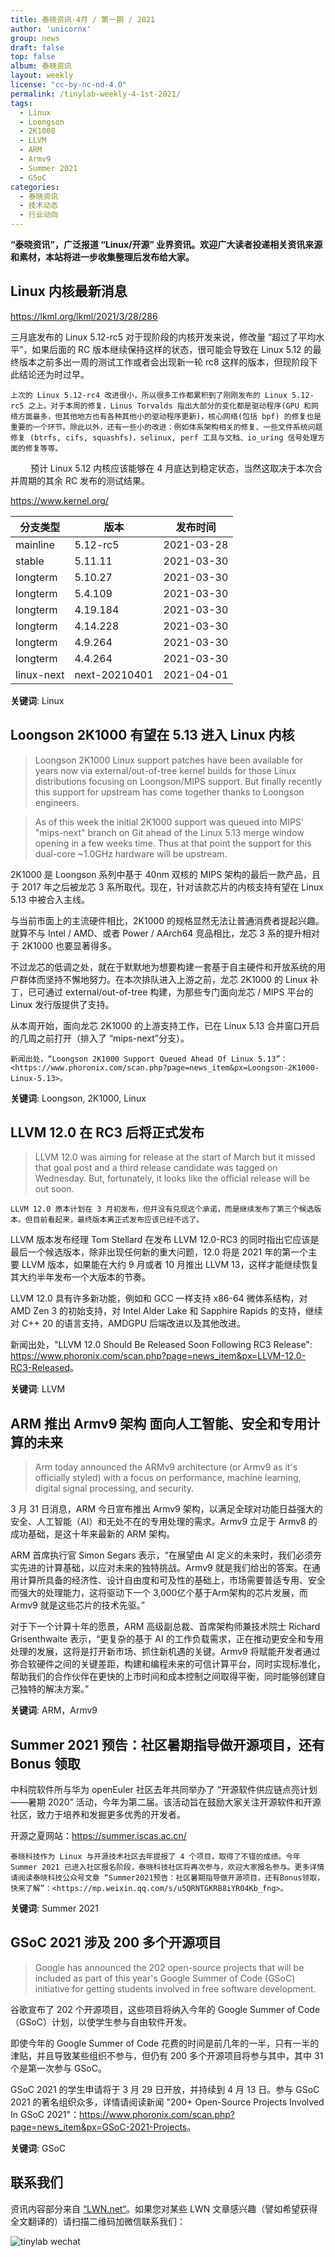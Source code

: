 ```yaml
---
title: 泰晓资讯·4月 / 第一期 / 2021
author: 'unicornx'
group: news
draft: false
top: false
album: 泰晓资讯
layout: weekly
license: "cc-by-nc-nd-4.0"
permalink: /tinylab-weekly-4-1st-2021/
tags:
  - Linux
  - Loongson
  - 2K1000
  - LLVM
  - ARM
  - Armv9
  - Summer 2021
  - GSoC
categories:
  - 泰晓资讯
  - 技术动态
  - 行业动向
---
```


**“泰晓资讯”，广泛报道 “Linux/开源” 业界资讯。欢迎广大读者投递相关资讯来源和素材，本站将进一步收集整理后发布给大家。**

## **Linux 内核最新消息**

<https://lkml.org/lkml/2021/3/28/286>

三月底发布的 Linux 5.12-rc5 对于现阶段的内核开发来说，修改量 “超过了平均水平”，如果后面的 RC 版本继续保持这样的状态，很可能会导致在 Linux 5.12 的最终版本之前多出一周的测试工作或者会出现新一轮 rc8 这样的版本，但现阶段下此结论还为时过早。

	上次的 Linux 5.12-rc4 改进很小，所以很多工作都累积到了刚刚发布的 Linux 5.12-rc5 之上。对于本周的修复，Linus Torvalds 指出大部分的变化都是驱动程序(GPU 和网络方面最多，但其他地方也有各种其他小的驱动程序更新)，核心网络(包括 bpf) 的修复也是重要的一个环节。除此以外，还有一些小的改进：例如体系架构相关的修复、一些文件系统问题修复 (btrfs, cifs, squashfs)，selinux, perf 工具与文档、io_uring 信号处理方面的修复等等。
　　
预计 Linux 5.12 内核应该能够在 4 月底达到稳定状态，当然这取决于本次合并周期的其余 RC 发布的测试结果。
	
<https://www.kernel.org/>

|分支类型        |版本            |发布时间  |
|----------------|----------------|----------|
|mainline        |5.12-rc5        |2021-03-28|
|stable          |5.11.11         |2021-03-30|
|longterm        |5.10.27         |2021-03-30|
|longterm        |5.4.109         |2021-03-30|
|longterm        |4.19.184        |2021-03-30|
|longterm        |4.14.228        |2021-03-30|
|longterm        |4.9.264         |2021-03-30|
|longterm        |4.4.264         |2021-03-30|
|linux-next      |next-20210401	  |2021-04-01|

**关键词**: Linux

## **Loongson 2K1000 有望在 5.13 进入 Linux 内核**

> Loongson 2K1000 Linux support patches have been available for years now via external/out-of-tree kernel builds for those Linux distributions focusing on Loongson/MIPS support. But finally recently this support for upstream has come together thanks to Loongson engineers.

> As of this week the initial 2K1000 support was queued into MIPS' "mips-next" branch on Git ahead of the Linux 5.13 merge window opening in a few weeks time. Thus at that point the support for this dual-core ~1.0GHz hardware will be upstream.

2K1000 是 Loongson 系列中基于 40nm 双核的 MIPS 架构的最后一款产品，且于 2017 年之后被龙芯 3 系所取代。现在，针对该款芯片的内核支持有望在 Linux 5.13 中被合入主线。

与当前市面上的主流硬件相比，2K1000 的规格显然无法让普通消费者提起兴趣。就算不与 Intel / AMD、或者 Power / AArch64 竞品相比，龙芯 3 系的提升相对于 2K1000 也要显著得多。

不过龙芯的低调之处，就在于默默地为想要构建一套基于自主硬件和开放系统的用户群体而坚持不懈地努力。在本次排队进入上游之前，龙芯 2K1000 的 Linux 补丁，已可通过 external/out-of-tree 构建，为那些专门面向龙芯 / MIPS 平台的 Linux 发行版提供了支持。

从本周开始，面向龙芯 2K1000 的上游支持工作，已在 Linux 5.13 合并窗口开启的几周之前打开（排入了 “mips-next”分支）。
	
	新闻出处，“Loongson 2K1000 Support Queued Ahead Of Linux 5.13”：<https://www.phoronix.com/scan.php?page=news_item&px=Loongson-2K1000-Linux-5.13>。

**关键词**: Loongson, 2K1000, Linux

## **LLVM 12.0 在 RC3 后将正式发布**

> LLVM 12.0 was aiming for release at the start of March but it missed that goal post and a third release candidate was tagged on Wednesday. But, fortunately, it looks like the official release will be out soon.
	
	LLVM 12.0 原本计划在 3 月初发布，但并没有兑现这个承诺，而是继续发布了第三个候选版本。但目前看起来，最终版本离正式发布应该已经不远了。

LLVM 版本发布经理 Tom Stellard 在发布 LLVM 12.0-RC3 的同时指出它应该是最后一个候选版本，除非出现任何新的重大问题，12.0 将是 2021 年的第一个主要 LLVM 版本，如果能在大约 9 月或者 10 月推出 LLVM 13，这样才能继续恢复其大约半年发布一个大版本的节奏。

LLVM 12.0 具有许多新功能，例如和 GCC 一样支持 x86-64 微体系结构，对 AMD Zen 3 的初始支持，对 Intel Alder Lake 和 Sapphire Rapids 的支持，继续对 C++ 20 的语言支持，AMDGPU 后端改进以及其他改进。

新闻出处，"LLVM 12.0 Should Be Released Soon Following RC3 Release": <https://www.phoronix.com/scan.php?page=news_item&px=LLVM-12.0-RC3-Released>。

**关键词**: LLVM

## **ARM 推出 Armv9 架构 面向人工智能、安全和专用计算的未来**

> Arm today announced the ARMv9 architecture (or Armv9 as it's officially styled) with a focus on performance, machine learning, digital signal processing, and security.

3 月 31 日消息，ARM 今日宣布推出 Armv9 架构，以满足全球对功能日益强大的安全、人工智能（AI）和无处不在的专用处理的需求。Armv9 立足于 Armv8 的成功基础，是这十年来最新的 ARM 架构。

ARM 首席执行官 Simon Segars 表示，“在展望由 AI 定义的未来时，我们必须夯实先进的计算基础，以应对未来的独特挑战。Armv9 就是我们给出的答案。在通用计算所具备的经济性、设计自由度和可及性的基础上，市场需要普适专用、安全而强大的处理能力，这将驱动下一个 3,000亿个基于Arm架构的芯片发展，而 Armv9 就是这些芯片的技术先驱。”

对于下一个计算十年的愿景，ARM 高级副总裁、首席架构师兼技术院士 Richard Grisenthwaite 表示，“更复杂的基于 AI 的工作负载需求，正在推动更安全和专用处理的发展，这将是打开新市场、抓住新机遇的关键。Armv9 将赋能开发者通过弥合软硬件之间的关键差距，构建和编程未来的可信计算平台，同时实现标准化，帮助我们的合作伙伴在更快的上市时间和成本控制之间取得平衡，同时能够创建自己独特的解决方案。”

**关键词**: ARM，Armv9

## **Summer 2021 预告：社区暑期指导做开源项目，还有 Bonus 领取**

中科院软件所与华为 openEuler 社区去年共同举办了 “开源软件供应链点亮计划——暑期 2020” 活动，今年为第二届。该活动旨在鼓励大家关注开源软件和开源社区，致力于培养和发掘更多优秀的开发者。

开源之夏网站：<https://summer.iscas.ac.cn/>
	
	泰晓科技作为 Linux 与开源技术社区去年提报了 4 个项目，取得了不错的成绩。今年 Summer 2021 已进入社区报名阶段，泰晓科技社区将再次参与，欢迎大家报名参与。更多详情请阅读泰晓科技公众号文章 “Summer2021预告：社区暑期指导做开源项目，还有Bonus领取，快来了解”：<https://mp.weixin.qq.com/s/u5QRNTGKRB8iYR04Kb_fng>。
	
**关键词**: Summer 2021

## **GSoC 2021 涉及 200 多个开源项目**

> Google has announced the 202 open-source projects that will be included as part of this year's Google Summer of Code (GSoC) initiative for getting students involved in free software development.

谷歌宣布了 202 个开源项目，这些项目将纳入今年的 Google Summer of Code（GSoC）计划，以使学生参与自由软件开发。

即使今年的 Google Summer of Code 花费的时间是前几年的一半，只有一半的津贴，并且导致某些组织不参与，但仍有 200 多个开源项目将参与其中，其中 31 个是第一次参与 GSoC。

GSoC 2021 的学生申请将于 3 月 29 日开放，并持续到 4 月 13 日。参与 GSoC 2021 的著名组织众多，详情请阅读新闻 "200+ Open-Source Projects Involved In GSoC 2021"：<https://www.phoronix.com/scan.php?page=news_item&px=GSoC-2021-Projects>。

**关键词**: GSoC

## 联系我们

资讯内容部分来自 [“LWN.net“](https://lwn.net/)。如果您对某些 LWN 文章感兴趣（譬如希望获得全文翻译的）请扫描二维码加微信联系我们：

![tinylab wechat](/images/wechat/tinylab.jpg)
